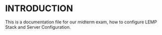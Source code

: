 # INTRODUCTION

This is a documentation file for our midterm exam, how to configure LEMP Stack and Server Configuration.
